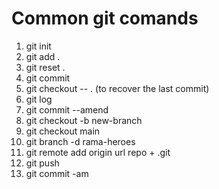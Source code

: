 # Common git comands

1. git init
2. git add .
3. git reset .
4. git commit
5. git checkout -- . (to recover the last commit)
6. git log
7. git commit --amend
8. git checkout -b new-branch
9. git checkout main
10. git branch -d rama-heroes
11. git remote add origin url repo + .git
12. git push
13. git commit -am
